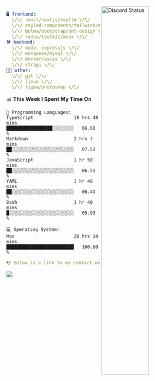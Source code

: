 
<a href="https://discord.com/users/279302975371870218" target="_blank">
    <img width="50%" align="right" alt="Discord Status" src="https://lanyard.cnrad.dev/api/279302975371870218?bg=161B22&borderRadius=5px%205px%200%200&hideTimestamp=true&idleMessage=Just%20chillin%27%20at%20the%20moment&animated=true">
</a>

```yaml
🖥️ frontend: 
  \/\/ react/nextjs/svelte \/\/
  \/\/ styled-components/tailwind/mui/
  \/\/ bulma/bootstrap/ant-design \/\/
  \/\/ redux/toolkit/mobx \/\/
🛠 backend: 
  \/\/ node, expressjs \/\/
  \/\/ mongoose/mysql \/\/
  \/\/ docker/axios \/\/
  \/\/ strapi \/\/
👨‍💻 other: 
  \/\/ git \/\/ 
  \/\/ linux \/\/
  \/\/ figma/photoshop \/\/
```
<!--START_SECTION:waka-->
📊 **This Week I Spent My Time On** 

```text
💬 Programming Languages: 
TypeScript               18 hrs 48 mins      █████████████████░░░░░░░░   66.60 % 
Markdown                 2 hrs 7 mins        ██░░░░░░░░░░░░░░░░░░░░░░░   07.52 % 
JavaScript               1 hr 50 mins        ██░░░░░░░░░░░░░░░░░░░░░░░   06.51 % 
YAML                     1 hr 48 mins        ██░░░░░░░░░░░░░░░░░░░░░░░   06.41 % 
Bash                     1 hr 40 mins        █░░░░░░░░░░░░░░░░░░░░░░░░   05.93 % 

💻 Operating System: 
Mac                      28 hrs 14 mins      █████████████████████████   100.00 % 
```


<!--END_SECTION:waka-->
```yaml
📭 Below is a link to my contact website 
```
<a href="https://mxns.xyz" target="_black"> <img src="https://img.shields.io/badge/website-161B22?style=for-the-badge&logo=About.me&logoColor=white"></img> <a/>
